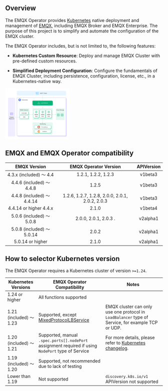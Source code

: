 ## Overview

The EMQX Operator provides [Kubernetes](https://kubernetes.io/) native deployment and management of [EMQX](https://www.emqx.io/), including EMQX Broker and EMQX Enterprise. The purpose of this project is to simplify and automate the configuration of the EMQX cluster.

The EMQX Operator includes, but is not limited to, the following features:

* **Kubernetes Custom Resource**: Deploy and manage EMQX Cluster with pre-defined custom resources.

* **Simplified Deployment Configuration**: Configure the fundamentals of EMQX Cluster, including persistence, configuration, license, etc., in a Kubernetes-native way.

<img src="./introduction/assets/architecture.png" style="zoom:20%;" />

## EMQX and EMQX Operator compatibility

|      EMQX Version      |     EMQX Operator Version                            |     APIVersion    |
|:----------------------:|:----------------------------------------------------:|:-----------------:|
| 4.3.x (included) ～ 4.4 | 1.2.1, 1.2.2, 1.2.3                                 |  v1beta3          |
| 4.4.6 (included) ～ 4.4.8 | 1.2.5                                                 | v1beta3          |
| 4.4.8 (included) ～ 4.4.14 | 1.2.6, 1.2.7, 1.2.8, 2.0.0, 2.0.1, 2.0.2, 2.0.3   |  v1beta3          |
| 4.4.14 or higher 4.4.x | 2.1.0                                                 |  v1beta4          |
| 5.0.6 (included) ～ 5.0.8 | 2.0.0, 2.0.1, 2.0.3 .                                |  v2alpha1         |
| 5.0.8 (included) ～  5.0.14 | 2.0.2                                                 |  v2alpha1         |
| 5.0.14 or higher | 2.1.0                                                 |  v2alpha1         |

## How to selector Kubernetes version

The EMQX Operator requires a Kubernetes cluster of version `>=1.24`.



| Kubernetes Versions     | EMQX Operator Compatibility                                  | Notes                                                        |
| ----------------------- | ------------------------------------------------------------ | ------------------------------------------------------------ |
| 1.24 or higher          | All functions supported                                      |                                                              |
| 1.21 (included) ～ 1.23 | Supported, except [MixedProtocolLBService](https://kubernetes.io/docs/reference/command-line-tools-reference/feature-gates/) | EMQX cluster can only use one protocol in `LoadBalancer` type of Service, for example TCP or UDP. |
| 1.20 (included) ～ 1.21 | Supported, manual `.spec.ports[].nodePort` assignment required if using `NodePort` type of Service | For more details, please refer to [Kubernetes changelog](https://github.com/kubernetes/kubernetes/blob/master/CHANGELOG/CHANGELOG-1.20.md#bug-or-regression-4). |
| 1.19 (included) ～ 1.20 | Supported, not recommended due to lack of testing            |                                                              |
| Lower than 1.19         | Not supported                                                | `discovery.k8s.io/v1` APIVersion not supported               |

